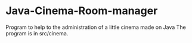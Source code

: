 # Java-Cinema-Room-manager
 Program to help to the administration of a little cinema made on Java
The program is in src/cinema.
